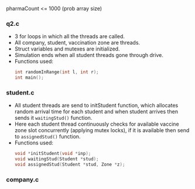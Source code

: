 pharmaCount <= 1000 (prob array size)

### q2.c
- 3 for loops in which all the threads are called.
- All company, student, vaccination zone are threads.
- Struct variables and mutexes are initialized.
- Simulation ends when all student threads gone through drive.
- Functions used:
    ```cpp
    int randomInRange(int l, int r);
    int main();
    ```

### student.c
- All student threads are send to initStudent function, which allocates     random arrival time for each student and when student arrives then sends it `waitingStud()` function.
- Here each student thread continuously checks for available vaccine zone slot concurrently (applying mutex locks), if it is available then send to `assignedStud()` function.
- Functions used:
    ```cpp
    void *initStudent(void *inp);
    void waitingStud(Student *stud);
    void assignedStud(Student *stud, Zone *z);
    ```

### company.c